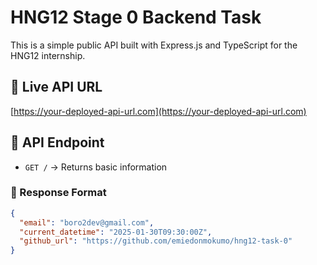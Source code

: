 # HNG12 Stage 0 Backend Task

This is a simple public API built with Express.js and TypeScript for the HNG12 internship.

## 🚀 Live API URL
[https://your-deployed-api-url.com](https://your-deployed-api-url.com)

## 📌 API Endpoint
- `GET /` → Returns basic information

### 🔹 Response Format
```json
{
  "email": "boro2dev@gmail.com",
  "current_datetime": "2025-01-30T09:30:00Z",
  "github_url": "https://github.com/emiedonmokumo/hng12-task-0"
}
